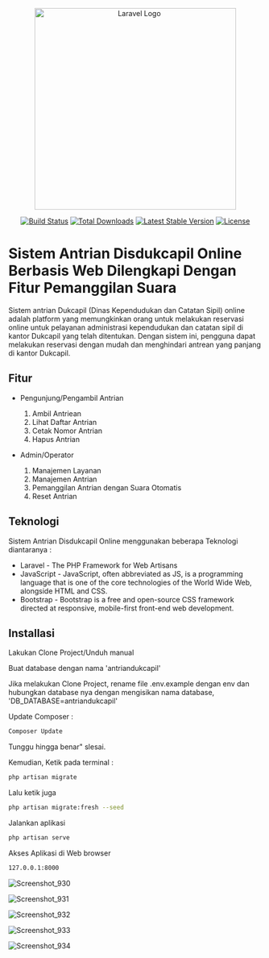 <p align="center"><a href="https://laravel.com" target="_blank"><img src="https://raw.githubusercontent.com/laravel/art/master/logo-lockup/5%20SVG/2%20CMYK/1%20Full%20Color/laravel-logolockup-cmyk-red.svg" width="400" alt="Laravel Logo"></a></p>

<p align="center">
<a href="https://github.com/laravel/framework/actions"><img src="https://github.com/laravel/framework/workflows/tests/badge.svg" alt="Build Status"></a>
<a href="https://packagist.org/packages/laravel/framework"><img src="https://img.shields.io/packagist/dt/laravel/framework" alt="Total Downloads"></a>
<a href="https://packagist.org/packages/laravel/framework"><img src="https://img.shields.io/packagist/v/laravel/framework" alt="Latest Stable Version"></a>
<a href="https://packagist.org/packages/laravel/framework"><img src="https://img.shields.io/packagist/l/laravel/framework" alt="License"></a>
</p>

# Sistem Antrian Disdukcapil Online Berbasis Web Dilengkapi Dengan Fitur Pemanggilan Suara


Sistem antrian Dukcapil (Dinas Kependudukan dan Catatan Sipil) online adalah platform yang memungkinkan orang untuk melakukan reservasi online untuk pelayanan administrasi kependudukan dan catatan sipil di kantor Dukcapil yang telah ditentukan. Dengan sistem ini, pengguna dapat melakukan reservasi dengan mudah dan menghindari antrean yang panjang di kantor Dukcapil.



## Fitur
- Pengunjung/Pengambil Antrian
    1. Ambil Antriean
    2. Lihat Daftar Antrian
    3. Cetak Nomor Antrian
    4. Hapus Antrian
  
- Admin/Operator
    1. Manajemen Layanan
    2. Manajemen Antrian
    3. Pemanggilan Antrian dengan Suara Otomatis
    4. Reset Antrian



## Teknologi

Sistem Antrian Disdukcapil Online menggunakan beberapa Teknologi diantaranya :

- Laravel - The PHP Framework for Web Artisans
- JavaScript - JavaScript, often abbreviated as JS, is a programming language that is one of the core technologies of the World Wide Web, alongside HTML and CSS.
- Bootstrap - Bootstrap is a free and open-source CSS framework directed at responsive, mobile-first front-end web development. 


## Installasi

Lakukan Clone Project/Unduh manual 

Buat database dengan nama 'antriandukcapil'

Jika melakukan Clone Project, rename file .env.example dengan env dan hubungkan
database nya dengan mengisikan nama database, 'DB_DATABASE=antriandukcapil'

Update Composer :
```sh
Composer Update
```
Tunggu hingga benar" slesai.

Kemudian, Ketik pada terminal :
```sh
php artisan migrate
```

Lalu ketik juga

```sh
php artisan migrate:fresh --seed
```

Jalankan aplikasi 

```sh
php artisan serve
```

Akses Aplikasi di Web browser 
```sh
127.0.0.1:8000
```



![Screenshot_930](https://github.com/dwipurnomo12/sistem-antrian-disdukcapil-online-laravel/assets/105181667/b785677c-57ee-4729-ad3d-cebd6c9a5ed4)

![Screenshot_931](https://github.com/dwipurnomo12/sistem-antrian-disdukcapil-online-laravel/assets/105181667/e01f4f52-ada7-4422-aae9-cd0ce75c0d95)

![Screenshot_932](https://github.com/dwipurnomo12/sistem-antrian-disdukcapil-online-laravel/assets/105181667/f115546b-5144-4c6f-a09c-3de5cdb4dc51)

![Screenshot_933](https://github.com/dwipurnomo12/sistem-antrian-disdukcapil-online-laravel/assets/105181667/03b1a9c8-72cc-4b44-bd5e-b23e51fdde60)

![Screenshot_934](https://github.com/dwipurnomo12/sistem-antrian-disdukcapil-online-laravel/assets/105181667/1f0b3922-9925-40d8-bac3-75ab86d3e3d3)

